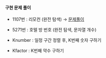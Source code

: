 #### 구현 문제 풀이
   * 1107번 : 리모컨 (완전 탐색) → [문제풀이](https://chanos.tistory.com/entry/%EB%B0%B1%EC%A4%80-1107%EB%B2%88-%EB%A6%AC%EB%AA%A8%EC%BB%A8-%ED%8C%8C%EC%9D%B4%EC%8D%AC-%EB%AC%B8%EC%A0%9C-%ED%92%80%EC%9D%B4)  
   * 5271번 : 호텔 방 번호 (완전 탐색, 문자열 개수)

   * Knumber : 일정 구간 정렬 후, K번째 숫자 구하기
   * Kfactor : K번째 약수 구하기